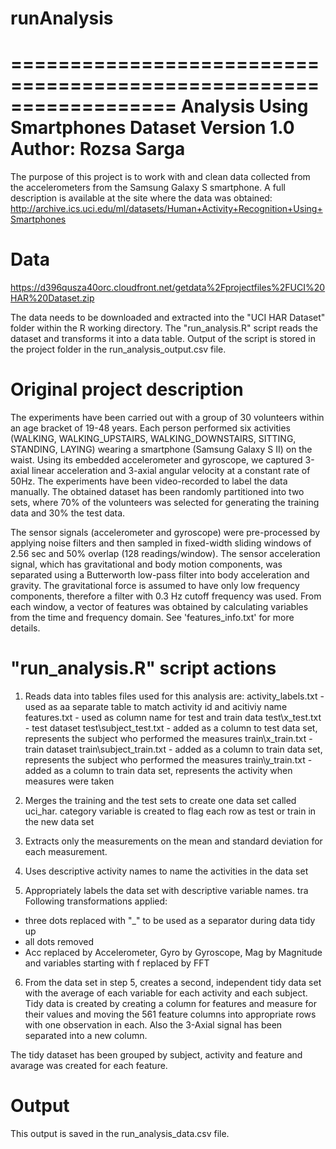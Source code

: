 # runAnalysis

==================================================================
Analysis Using Smartphones Dataset
Version 1.0
Author: Rozsa Sarga
==================================================================

The purpose of this project is to work with and clean data collected from the accelerometers from the Samsung Galaxy S smartphone. A full description is available at the site where the data was obtained:
http://archive.ics.uci.edu/ml/datasets/Human+Activity+Recognition+Using+Smartphones

Data
==================================================================
https://d396qusza40orc.cloudfront.net/getdata%2Fprojectfiles%2FUCI%20HAR%20Dataset.zip

The data needs to be downloaded and extracted into the "UCI HAR Dataset" folder within the R working directory.
The "run_analysis.R" script reads the dataset and transforms it into a data table. 
Output of the script is stored in the project folder in the run_analysis_output.csv file.

Original project description
=================================================================
The experiments have been carried out with a group of 30 volunteers within an age bracket of 19-48 years. Each person performed six activities (WALKING, WALKING_UPSTAIRS, WALKING_DOWNSTAIRS, SITTING, STANDING, LAYING) wearing a smartphone (Samsung Galaxy S II) on the waist. Using its embedded accelerometer and gyroscope, we captured 3-axial linear acceleration and 3-axial angular velocity at a constant rate of 50Hz. The experiments have been video-recorded to label the data manually. The obtained dataset has been randomly partitioned into two sets, where 70% of the volunteers was selected for generating the training data and 30% the test data. 

The sensor signals (accelerometer and gyroscope) were pre-processed by applying noise filters and then sampled in fixed-width sliding windows of 2.56 sec and 50% overlap (128 readings/window). The sensor acceleration signal, which has gravitational and body motion components, was separated using a Butterworth low-pass filter into body acceleration and gravity. The gravitational force is assumed to have only low frequency components, therefore a filter with 0.3 Hz cutoff frequency was used. From each window, a vector of features was obtained by calculating variables from the time and frequency domain. See 'features_info.txt' for more details. 

"run_analysis.R" script  actions
=================================================================
1. Reads data into tables 
files used for this analysis are: 
  activity_labels.txt - used as aa separate table to match activity id and acitiviy name
  features.txt - used as column name for test and train data
  test\x_test.txt - test dataset
  test\subject_test.txt - added as a column to test data set, represents the subject who performed the measures
  train\x_train.txt - train dataset
  train\subject_train.txt - added as a column to train data set, represents the subject who performed the measures
  train\y_train.txt - added as a column to train data set, represents the activity when measures were taken

2. Merges the training and the test sets to create one data set called uci_har.
category variable is created to flag each row as test or train in the new data set

3. Extracts only the measurements on the mean and standard deviation for each measurement.
4. Uses descriptive activity names to name the activities in the data set
5. Appropriately labels the data set with descriptive variable names.
tra
Following transformations applied:
- three dots replaced with "_" to be used as a separator during data tidy up
- all dots removed
- Acc replaced by Accelerometer, Gyro by Gyroscope, Mag by Magnitude and variables starting with f replaced by FFT

6. From the data set in step 5, creates a second, independent tidy data set with the average of each variable for each activity and each subject.
Tidy data is created by creating a column for features and measure for their values and moving the 561 feature columns into appropriate rows with one observation in each. Also the 3-Axial signal has been separated into a new column. 

The tidy dataset has been grouped by subject, activity and feature and avarage was created for each feature.

Output
=================================================================
This output is saved in the run_analysis_data.csv file.
